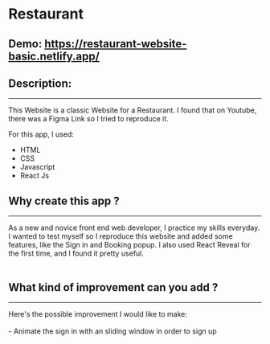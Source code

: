 # Restaurant
##  Demo:  https://restaurant-website-basic.netlify.app/

## Description:
<hr>
This Website is a classic Website for a Restaurant. I found that on Youtube, there was a Figma Link so I tried to reproduce it.

For this app, I used:
- HTML
- CSS
- Javascript
- React Js

## Why create this app ?
<hr>
As a new and novice front end web developer, I practice my skills everyday. I wanted to test myself so I reproduce this website and added some features, like the Sign in and Booking popup.
I also used React Reveal for the first time, and I found it pretty useful. 
<br>
<br>

## What kind of improvement can you add ?
<hr>
Here's the possible improvement I would like to make:<br>
<br>
- Animate the sign in with an sliding window in order to sign up
